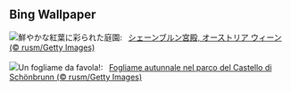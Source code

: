 ## Bing Wallpaper
![](https://www.bing.com/th?id=OHR.ViennaAutumn_JA-JP3547270203_UHD.jpg&w=1000)鮮やかな紅葉に彩られた庭園:&nbsp;&ensp;[シェーンブルン宮殿, オーストリア ウィーン (© rusm/Getty Images)](https://www.bing.com/th?id=OHR.ViennaAutumn_JA-JP3547270203_UHD.jpg)
<br><br/>
![](https://www.bing.com/th?id=OHR.ViennaAutumn_IT-IT9164239542_UHD.jpg&w=1000)Un fogliame da favola!:&nbsp;&ensp;[Fogliame autunnale nel parco del Castello di Schönbrunn (© rusm/Getty Images)](https://www.bing.com/th?id=OHR.ViennaAutumn_IT-IT9164239542_UHD.jpg)
<br><br/>
